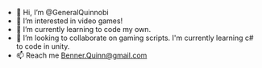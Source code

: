 - 👋 Hi, I’m @GeneralQuinnobi
- 👀 I’m interested in video games!
- 🌱 I’m currently learning to code my own.
- 💞️ I’m looking to collaborate on gaming scripts. I'm currently learning c# to code in unity.
- 📫 Reach me Benner.Quinn@gmail.com

<!---
GeneralQuinnobi/GeneralQuinnobi is a ✨ special ✨ repository because its `README.md` (this file) appears on your GitHub profile.
You can click the Preview link to take a look at your changes.
--->
